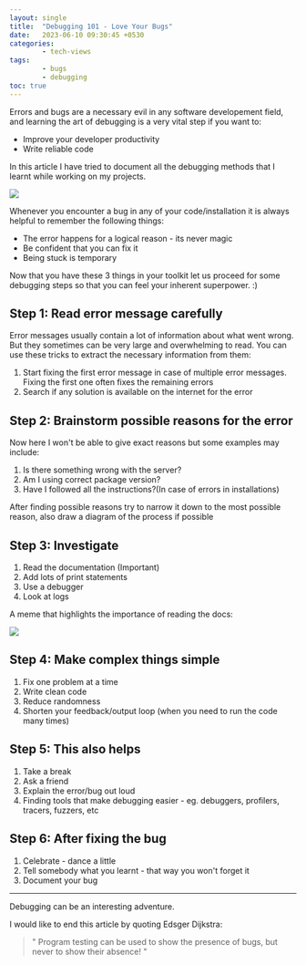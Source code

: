 ```yaml
---
layout: single
title:  "Debugging 101 - Love Your Bugs"
date:   2023-06-10 09:30:45 +0530
categories: 
        - tech-views
tags:
        - bugs
        - debugging
toc: true
---
```

Errors and bugs are a necessary evil in any software developement field, and learning the art of debugging is a very vital step if you want to:

- Improve your developer productivity
- Write reliable code

In this article I have tried to document all the debugging methods that I learnt while working on my projects.


<img src="{{ site.baseurl }}/images/bugs.png">


Whenever you encounter a bug in any of your code/installation it is always helpful to remember the following things:
- The error happens for a logical reason - its never magic
- Be confident that you can fix it
- Being stuck is temporary

Now that you have these 3 things in your toolkit let us proceed for some debugging steps so that you can feel your inherent superpower. :)

## Step 1: Read error message carefully

Error messages usually contain a lot of information about what went wrong. But they sometimes can be very large and overwhelming to read. You can  use these tricks to extract the necessary information from them:
1. Start fixing the first error message in case of multiple error messages. Fixing the first one often fixes the remaining errors
2. Search if any solution is available on the internet for the error

## Step 2: Brainstorm possible reasons for the error

Now here I won't be able to give exact reasons but some examples may include:
1. Is there something wrong with the server?
2. Am I using correct package version?
3. Have I followed all the instructions?(In case of errors in installations)

After finding possible reasons try to narrow it down to the most possible reason, also draw a diagram of the process if possible


## Step 3: Investigate

1. Read the documentation (Important)
2. Add lots of print statements
3. Use a debugger
4. Look at logs 

A meme that highlights the importance of reading the docs:

<img src="{{ site.baseurl }}/images/joke.png">

## Step 4: Make complex things simple

1. Fix one problem at a time
2. Write clean code
3. Reduce randomness
4. Shorten your feedback/output loop (when you need to run the code many times)

## Step 5: This also helps

1. Take a break
2. Ask a friend
3. Explain the error/bug out loud
4. Finding tools that make debugging easier - eg. debuggers, profilers, tracers, fuzzers, etc

## Step 6: After fixing the bug
1. Celebrate - dance a little
2. Tell somebody what you learnt - that way you won't forget it
3. Document your bug 

----
Debugging can be an interesting adventure.

I would like to end this article by quoting Edsger Dijkstra:
>" Program testing can be used to show the presence of bugs, but never to show their absence! "
